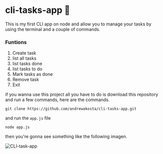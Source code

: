 # cli-tasks-app 📝

This is my first CLI app on node and allow you to manage your tasks by using the terminal and a couple of commands.

### Funtions
1. Create task
2. list all tasks
3. list tasks done
4. list tasks to do
5. Mark tasks as done
6. Remove task
0. Exit

if you wanna use this project all you have to do is download this repository and run a few commands, here are the commands.

`git clone https://github.com/andrewakosta/cli-tasks-app.git`

and run the `app.js` file

`node app.js`

then you're gonna see something like the following imagen.

![CLI-task-app](https://s3.amazonaws.com/images.andrewakosta.com/cli-task-app.jpeg)

